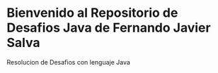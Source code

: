 # Bienvenido al Repositorio de Desafios Java de Fernando Javier Salva
Resolucion de Desafios con lenguaje Java
